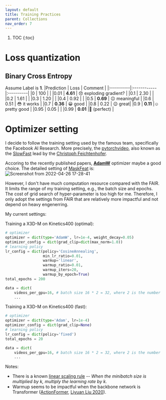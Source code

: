 ```yaml
---
layout: default
title: Training Practices
parent: Collections
nav_order: 7
---
```

1. TOC
{:toc}

# Loss quantization
## Binary Cross Entropy
Assume Label is **1**.
|Prediction |  Loss       | Comment  |
|:----------|:------------|:----------|
|0          |   100       | |
|0.01       |   **4.61**  | :disappointed: exploding gradient? |
|0.1        |   2.30      | |
|0.2        |   1.61      | |
|0.3        |   1.20      | |
|0.4        |   0.92      | |
|0.5        |   **0.69**  | :neutral_face: meaningful |
|0.6        |   0.51      | :flushed: it works |
|0.7        |   **0.36**  | :grinning: good |
|0.8        |   0.22      | :wink: great|
|0.9        |   **0.11**  |:relaxed: pretty good |
|0.95       |   0.05      | |
|0.99       |   **0.01**  |:triumph: (perfect) |
 
# Optimizer setting

I decide to follow the training setting used by the famous team, specifically the Facebook AI Research. More precisely, the [pytorchvideo](https://github.com/facebookresearch/pytorchvideo/), also known as the [SlowFast](https://github.com/facebookresearch/SlowFast) lead by the [Christoph Feichtenhofer](https://feichtenhofer.github.io/). 

Accoring to the recently published papers, [**AdamW**](https://pytorch.org/docs/stable/generated/torch.optim.AdamW.html#torch.optim.AdamW) optimizer maybe a good choice. The detailed setting of [MaskFeat](https://arxiv.org/abs/2112.09133) is:
![Screenshot from 2022-04-26 17-28-41](https://user-images.githubusercontent.com/42603768/165269127-7e93bf07-f7a4-4259-a8f4-780e5a41877f.png)

However, I don't have much computation resource compared with the FAIR. It limits the range of my training setting, e.g., the batch size and epochs. The cost of grid search of hyper-parameter is too high for me. Therefore, I only adopt the settings from FAIR that are relatively more impactful and not depend on heavy engenerring. 

My current settings:

Training a X3D-M on Kinetics400 (optimal):
```python
# optimizer
optimizer = dict(type='AdamW', lr=1e-4, weight_decay=0.05)
optimizer_config = dict(grad_clip=dict(max_norm=1.0))
# learning policy
lr_config = dict(policy='CosineAnnealing',
                 min_lr_ratio=0.01,
                 warmup='linear',
                 warmup_ratio=0.01,
                 warmup_iters=20,
                 warmup_by_epoch=True)
total_epochs = 200

data = dict(
    videos_per_gpu=16, # batch size 16 * 2 = 32, where 2 is the number of gpus 
    ...
```

Training a X3D-M on Kinetics400 (fast):
```python
# optimizer
optimizer = dict(type='Adam', lr=1e-4)
optimizer_config = dict(grad_clip=None)
# learning policy
lr_config = dict(policy='fixed')
total_epochs = 20

data = dict(
    videos_per_gpu=16, # batch size 16 * 2 = 32, where 2 is the number of gpus 
    ...
```

Notes:
- There is a known [linear scaling rule](https://arxiv.org/abs/1706.02677) -- *When the minibatch size is multiplied by k, multiply the learning rate by k.*
- Warmup seems to be impactful when the backbone network is Transformer ([ActionFormer](https://arxiv.org/abs/2202.07925), [Liyuan Liu 2020](https://arxiv.org/abs/2004.08249)).
